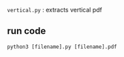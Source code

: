 ```vertical.py``` : extracts vertical pdf 


## run code
```python3 [filename].py [filename].pdf```

